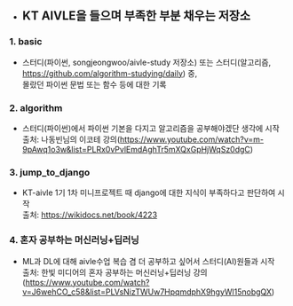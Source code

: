 + ## KT AIVLE을 들으며 부족한 부분 채우는 저장소

### 1. basic
- 스터디(파이썬, songjeongwoo/aivle-study 저장소) 또는 스터디(알고리즘, https://github.com/algorithm-studying/daily) 중,<br>몰랐던 파이썬 문법 또는 함수 등에 대한 기록

### 2. algorithm
- 스터디(파이썬)에서 파이썬 기본을 다지고 알고리즘을 공부해야겠단 생각에 시작<br>
출처: 나동빈님의 이코테 강의(https://www.youtube.com/watch?v=m-9pAwq1o3w&list=PLRx0vPvlEmdAghTr5mXQxGpHjWqSz0dgC)

### 3. jump_to_django
- KT-aivle 1기 1차 미니프로젝트 때 django에 대한 지식이 부족하다고 판단하여 시작<br>
출처: https://wikidocs.net/book/4223

### 4. 혼자 공부하는 머신러닝+딥러닝
- ML과 DL에 대해 aivle수업 복습 겸 더 공부하고 싶어서 스터디(AI)원들과 시작<br>
출처: 한빛 미디어의 혼자 공부하는 머신러닝+딥러닝 강의(https://www.youtube.com/watch?v=J6wehCO_c58&list=PLVsNizTWUw7HpqmdphX9hgyWl15nobgQX)
